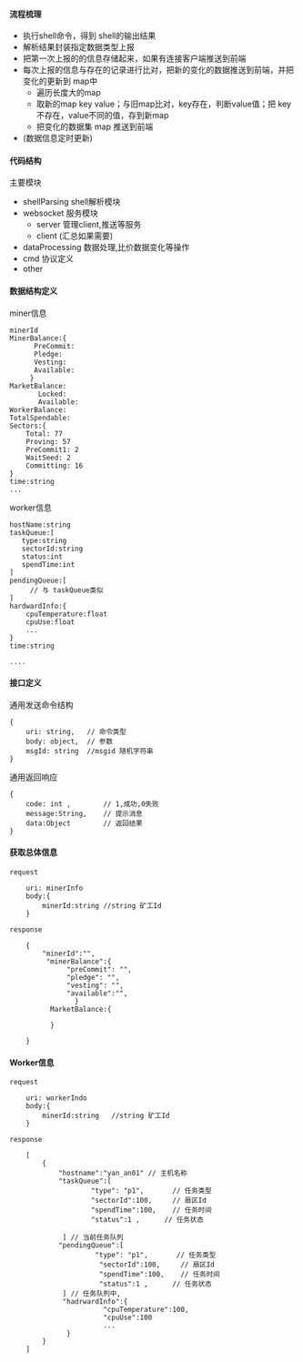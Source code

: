 #### 流程梳理
* 执行shell命令，得到 shell的输出结果
* 解析结果封装指定数据类型上报
* 把第一次上报的的信息存储起来，如果有连接客户端推送到前端
* 每次上报的信息与存在的记录进行比对，把新的变化的数据推送到前端，并把变化的更新到 map中
    * 遍历长度大的map
    * 取新的map key value；与旧map比对，key存在，判断value值；把 key 不存在，value不同的值，存到新map
    * 把变化的数据集 map 推送到前端
* (数据信息定时更新)    
    

#### 代码结构
主要模块

* shellParsing  shell解析模块
* websocket 服务模块
    * server 管理client,推送等服务
    * client (汇总如果需要)
* dataProcessing  数据处理,比价数据变化等操作
* cmd  协议定义
* other    


#### 数据结构定义

miner信息
 
    minerId
    MinerBalance:{    
          PreCommit:  
          Pledge:     
          Vesting:   
          Available:
         }  
    MarketBalance:   
           Locked:   
           Available: 
    WorkerBalance:   
    TotalSpendable:  
    Sectors:{
        Total: 77
        Proving: 57
        PreCommit1: 2
        WaitSeed: 2
        Committing: 16
    }
    time:string
    ...
            
worker信息

    hostName:string
    taskQueue:[
       type:string
       sectorId:string
       status:int
       spendTime:int
    ]
    pendingQueue:[
         // 与 taskQueue类似
    ]
    hardwardInfo:{
        cpuTemperature:float
        cpuUse:float
        ...
    }
    time:string
    
    ....
    
#### 接口定义

通用发送命令结构

    {
        uri: string,   // 命令类型
        body: object,  // 参数
        msgId: string  //msgid 随机字符串
    }
    
通用返回响应

    {
        code: int ,        // 1,成功,0失败
        message:String,    // 提示消息
        data:Object        // 返回结果
    }    
    

#### 获取总体信息
    request
    
        uri: minerInfo
        body:{
            minerId:string //string 矿工Id
        } 
    
    response
    
        {
            "minerId":"",
             "minerBalance":{    
                  "preCommit": "", 
                  "pledge": "",    
                  "vesting": "",  
                  "available":"", 
                    }  
              MarketBalance:{
                
              }
        
        }
    
    
    
#### Worker信息

    request
    
        uri: workerIndo
        body:{
            minerId:string   //string 矿工Id
        } 
    
    response
    
        [
            {
                "hostname":"yan_an01" // 主机名称
                "taskQueue":[
                        "type": "p1",       // 任务类型
                        "sectorId":100,     // 扇区Id
                        "spendTime":100,    // 任务时间
                        "status":1 ,      // 任务状态
                        
                 ] // 当前任务队列
                "pendingQueue":[
                         "type": "p1",       // 任务类型
                          "sectorId":100,     // 扇区Id
                          "spendTime":100,    // 任务时间
                          "status":1 ,      // 任务状态
                 ] // 任务队列中,
                 "hadrwardInfo":{
                           "cpuTemperature":100,
                           "cpuUse":100
                           ...
                  }   
            }
        ]   
    
    

    
    
    
        
    
     
    
    



    
    







